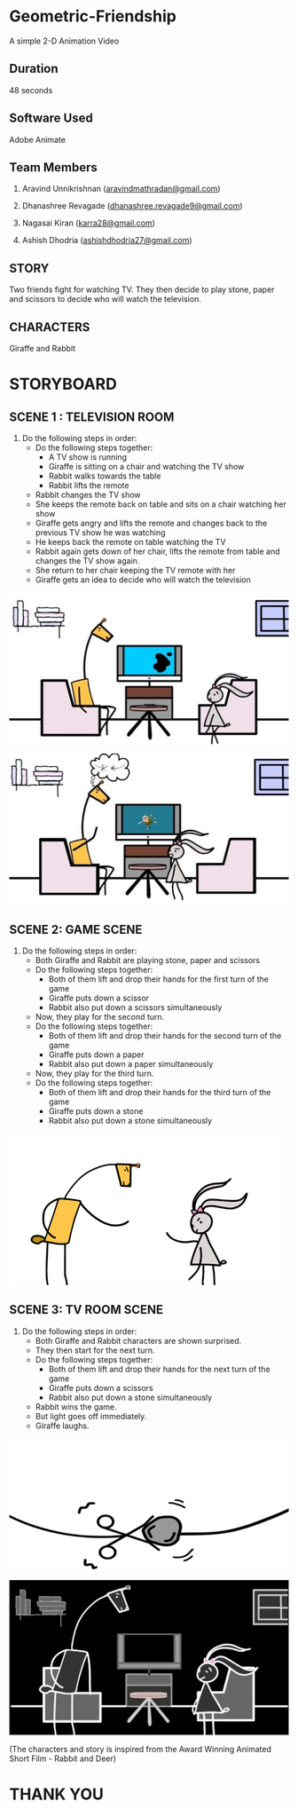 # Geometric-Friendship
A simple 2-D Animation Video 

Duration
--
48 seconds

Software Used 
--
Adobe Animate

Team Members
--
1) Aravind Unnikrishnan
   (aravindmathradan@gmail.com)
   
2) Dhanashree Revagade
    (dhanashree.revagade9@gmail.com)
    
3) Nagasai Kiran
     (karra28@gmail.com)
     
4) Ashish Dhodria
      (ashishdhodria27@gmail.com)


STORY 
--
Two friends fight for watching TV. They then decide to play stone, paper and scissors to decide who will watch the television.


CHARACTERS 
--
Giraffe and Rabbit

STORYBOARD
===
SCENE 1 : TELEVISION ROOM
---
1. Do the following steps in order:
   - Do the following steps together:
      - A TV show is running
      - Giraffe is sitting on a chair and watching the TV show
      - Rabbit walks towards the table
      - Rabbit lifts the remote
   - Rabbit changes the TV show
   - She keeps the remote back on table and sits on a chair watching her show
   - Giraffe gets angry and lifts the remote and changes back to the previous TV  show he was watching
   - He keeps back the remote on table  watching the TV
   - Rabbit again gets down of her chair, lifts the remote from table and changes the TV show again.
   - She return to her chair keeping the TV remote with her
   - Giraffe gets an idea to decide who will watch the television
   
![Giraffe watching TV when Rabbit walks in](Picture1.jpg)

![Giraffe gets idea of Stone, Paper, Scissors after the fight for TV](Picture2.jpg)
   
SCENE 2: GAME SCENE
---
1. Do the following steps in order:	
   - Both Giraffe and Rabbit are playing stone, paper and scissors
   - Do the following steps together:
      - Both of them lift and drop their hands for the first turn of the game
      - Giraffe puts down a scissor
      - Rabbit also put down a scissors simultaneously
   - Now, they play for the second turn.
   - Do the following steps together:
      - Both of them lift and drop their hands for the second turn of the game
      - Giraffe puts down a paper
      - Rabbit also put down a paper simultaneously
   - Now, they play for the third turn.
   - Do the following steps together:
      - Both of them lift and drop their hands for the third turn of the game
      - Giraffe puts down a stone
      - Rabbit also put down a stone simultaneously

![Both of them playing the game](Picture3.png)

SCENE 3: TV ROOM SCENE
---
1. Do the following steps in order:	
   - Both Giraffe and Rabbit characters are shown surprised. 
   - They then start for the next turn. 
   - Do the following steps together:
      - Both of them lift and drop their hands for the next turn of the game
      - Giraffe puts down a scissors
      - Rabbit also put down a stone simultaneously
   - Rabbit wins the game.
   - But light goes off immediately.
   - Giraffe laughs.

![Rabbit wins the game](Picture4.png)

![Light goes off](Picture5.jpg)


(The characters and story is inspired from the Award Winning Animated Short Film - Rabbit and Deer)

THANK YOU
===





